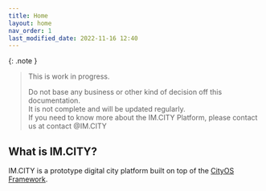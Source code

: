 ```yaml
---
title: Home
layout: home
nav_order: 1
last_modified_date: 2022-11-16 12:40
---
```


{: .note }
>This is work in progress.
>
>Do not base any business or other kind of decision off this documentation.   
>It is not complete and will be updated regularly.  
>If you need to know more about the IM.CITY Platform, please contact us at contact @IM.CITY

## What is IM.CITY?

IM.CITY is a prototype digital city platform built on top of the [CityOS Framework].

[CityOS Framework]: https://cityos.dev "The Operating System for Digital/Virtual Cities"

